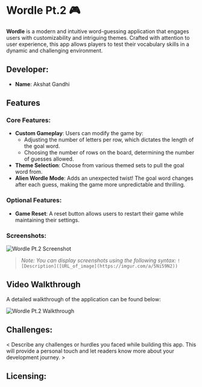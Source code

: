 # Wordle Pt.2 🎮

**Wordle** is a modern and intuitive word-guessing application that engages users with customizability and intriguing themes. Crafted with attention to user experience, this app allows players to test their vocabulary skills in a dynamic and challenging environment.

## Developer:
- **Name**: Akshat Gandhi

## Features

### Core Features:
- **Custom Gameplay**: Users can modify the game by:
  - Adjusting the number of letters per row, which dictates the length of the goal word.
  - Choosing the number of rows on the board, determining the number of guesses allowed.
- **Theme Selection**: Choose from various themed sets to pull the goal word from.
- **Alien Wordle Mode**: Adds an unexpected twist! The goal word changes after each guess, making the game more unpredictable and thrilling.

### Optional Features:
- **Game Reset**: A reset button allows users to restart their game while maintaining their settings.

### Screenshots:
![Wordle Pt.2 Screenshot](https://drive.google.com/uc?export=view&id=1C5qD9Gws8HP9g7CHTNFkcpx8cJvFYf-x)


> _Note: You can display screenshots using the following syntax:_
> `![Description]([URL_of_image](https://imgur.com/a/5Ni59N2))`

## Video Walkthrough
A detailed walkthrough of the application can be found below:

![Wordle Pt.2 Walkthrough](//imgur.com/a/ntE8xWN)

## Challenges:
< Describe any challenges or hurdles you faced while building this app. This will provide a personal touch and let readers know more about your development journey. >

## Licensing:
